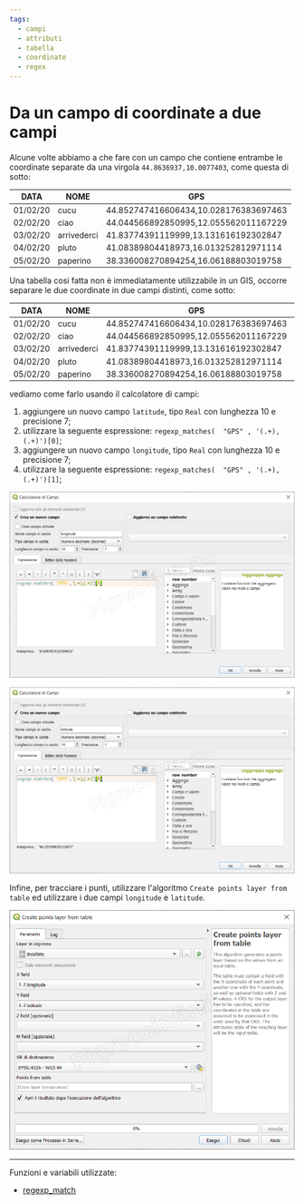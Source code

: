 ```yaml
---
tags:
  - campi
  - attributi
  - tabella
  - coordinate
  - regex
---
```


# Da un campo di coordinate a due campi

Alcune volte abbiamo a che fare con un campo che contiene entrambe le coordinate separate da una virgola `44.8636937,10.0077403`, come questa di sotto:

DATA     | NOME        | GPS
---------|-------------|--------------------------------------
01/02/20 | cucu        | 44.852747416606434,10.028176383697463
02/02/20 | ciao        | 44.044566892850995,12.055562011167229
03/02/20 | arrivederci | 41.83774391119999,13.131616192302847
04/02/20 | pluto       | 41.08389804418973,16.013252812971114
05/02/20 | paperino    | 38.336008270894254,16.06188803019758

Una tabella cosi fatta non è immediatamente utilizzabile in un GIS, occorre separare le due coordinate in due campi distinti, come sotto:

DATA     | NOME        | GPS                                   | latitude           | longitude
---------|-------------|---------------------------------------|--------------------|-------------------
01/02/20 | cucu        | 44.852747416606434,10.028176383697463 | 44.852747416606434 | 10.028176383697463
02/02/20 | ciao        | 44.044566892850995,12.055562011167229 | 44.044566892850995 | 12.055562011167229
03/02/20 | arrivederci | 41.83774391119999,13.131616192302847  | 41.83774391119999  | 13.131616192302847
04/02/20 | pluto       | 41.08389804418973,16.013252812971114  | 41.08389804418973  | 16.013252812971114
05/02/20 | paperino    | 38.336008270894254,16.06188803019758  | 38.336008270894254 | 16.06188803019758

vediamo come farlo usando il calcolatore di campi:

1. aggiungere un nuovo campo `latitude`, tipo `Real` con lunghezza 10 e precisione 7;
2. utilizzare la seguente espressione: `regexp_matches(  "GPS" , '(.+),(.+)')[0]`;
3. aggiungere un nuovo campo `longitude`, tipo `Real` con lunghezza 10 e precisione 7;
4. utilizzare la seguente espressione: `regexp_matches(  "GPS" , '(.+),(.+)')[1]`;

[![](../img/esempi/lonlat_regex/img_01.png)](../img/esempi/lonlat_regex/img_01.png)

[![](../img/esempi/lonlat_regex/img_02.png)](../img/esempi/lonlat_regex/img_02.png)

Infine, per tracciare i punti, utilizzare l'algoritmo `Create points layer from table` ed utilizzare i due campi `longitude` e `latitude`.

[![](../img/esempi/lonlat_regex/img_03.png)](../img/esempi/lonlat_regex/img_03.png)

---

Funzioni e variabili utilizzate:

- [regexp_match](../gr_funzioni/condizioni/condizioni_unico.md#regexp_match)
